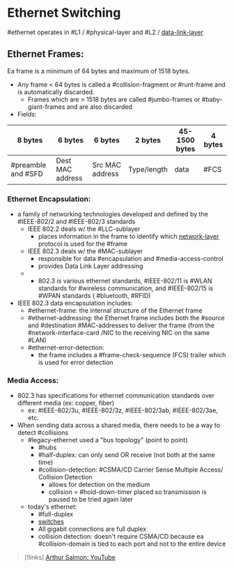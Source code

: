 
# Ethernet Switching
#ethernet operates in #L1 / #physical-layer and #L2 / [data-link-layer](/networking/data-link-layer.md) 
 
## Ethernet Frames:
Ea frame is a minimum of 64 bytes and maximum of 1518 bytes.
- Any frame < 64 bytes is called a #collision-fragment or #runt-frame and is automatically discarded.
	- Frames which are > 1518 bytes are called #jumbo-frames or #baby-giant-frames and are also discarded
- Fields:

|8 bytes|6 bytes|6 bytes|2 bytes|45-1500 bytes|4 bytes|
|-|-|-|-|-|-|
| #preamble and #SFD | Dest MAC address | Src MAC address | Type/length | data | #FCS |

### Ethernet Encapsulation:
- a family of networking technologies developed and defined by the #IEEE-802/2 and #IEEE-802/3 standards
	- IEEE 802.2 deals w/ the #LLC-sublayer 
		- places information in the frame to identify which [network-layer](/networking/OSI/network-layer.md) protocol is used for the #frame
	- IEEE 802.3 deals w/ the #MAC-sublayer 
		- responsible for data #encapsulation and #media-access-control
		- provides Data Link Layer addressing
	- * 802.3 is various ethernet standards, #IEEE-802/11 is #WLAN standards for #wireless communication, and #IEEE-802/15 is #WPAN standards ( #bluetooth, #RFID)
- IEEE 802.3 data encapsulation includes:
	- #ethernet-frame: the internal structure of the Ethernet frame
	- #ethernet-addressing: the Ethernet frame includes both the #source and #destination #MAC-addresses  to deliver the frame (from the #network-interface-card /NIC to the receiving NIC on the same #LAN)
	- #ethernet-error-detection:
		- the frame includes a #frame-check-sequence (FCS) trailer which is used for error detection

### Media Access:
- 802.3 has specifications for ethernet communication standards over different media (ex: copper, fiber) 
	- ex: #IEEE-802/3u, #IEEE-802/3z, #IEEE-802/3ab, #IEEE-802/3ae, etc.
- When sending data across a shared media, there needs to be a way to detect #collisions 
	- #legacy-ethernet used a "bus topology" (point to point)
		- #hubs
		- #half-duplex: can only send OR receive (not both at the same time)
		- #collision-detection: #CSMA/CD Carrier Sense Multiple Access/ Collision Detection
			- allows for detection on the medium
			- collision = #hold-down-timer placed so transmission is paused to be tried again later
	- today's ethernet:
		- #full-duplex
		- [switches](/networking/routing/switches.md)
		- All gigabit connections are full duplex
		- collision detection: doesn't require CSMA/CD because ea #collision-domain is tied to each port and not to the entire device

>[!links]
> [Arthur Salmon: YouTube](https://www.youtube.com/watch?v=q4ZGh7lNQgw&ab_channel=ArthurSalmon)

